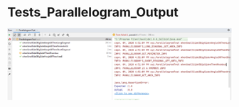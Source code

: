 # Tests_Parallelogram_Output

![myimage-alt-tag](https://github.com/DariaKopach/Tests_Parallelogram/blob/master/output_tests.png)
